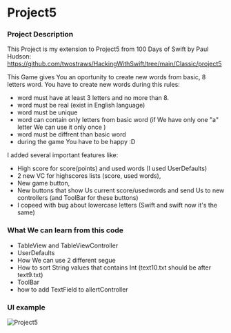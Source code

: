 # Project5

### Project Description

This Project is my extension to Project5 from 100 Days of Swift by Paul Hudson: https://github.com/twostraws/HackingWithSwift/tree/main/Classic/project5

This Game gives You an oportunity to create new words from basic, 8 letters word.
You have to create new words during this rules:
- word must have at least 3 letters and no more than 8.
- word must be real (exist in English language)
- word must be unique
- word can contain only letters from basic word (if We have only one "a" letter We can use it only once )
- word must be diffrent than basic word
- during the game You have to be happy :D

I added several important features like:
* High score for score(points) and used words (I used UserDefaults)
* 2 new VC for highscores lists (score, used words), 
* New game button, 
* New buttons that show Us current score/usedwords and send Us to new controllers (and ToolBar for these buttons)
* I copeed with bug about lowercase letters (Swift and swift now it's the same)


### What We can learn from this code

* TableView and TableViewController
* UserDefaults
* How We can use 2 different segue
* How to sort String values that contains Int (text10.txt should be after text9.txt) 
* ToolBar
* how to add TextField to allertController


### UI example

![Project5](https://user-images.githubusercontent.com/73897166/134023528-70f7b5f5-f751-4942-927f-0040089e20fc.png)

